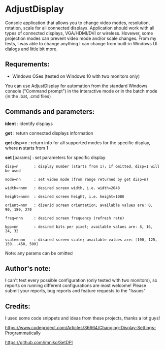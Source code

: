 # AdjustDisplay
Console application that allows you to change video modes, resolution, rotation, scale for all connected displays.
Application should work with all types of connected displays, VGA/HDMI/DVI or wireless.
Hovewer, some projection modes can prevent video mode and/or scale changes.
From my tests, I was able to change anything I can change from built-in Windows UI dialogs and little bit more.

## Requrements:
- Windows OSes (tested on Windows 10 with two monitors only)

You can use AdjustDisplay for automation from the standard Windows console ("Command prompt") in the interactive mode or in the batch mode (in the .bat, .cmd files)

## Commands and parameters:

**ident**            : identify displays


**get**              : return connected displays information

**get** disp=n       : return info for all supported modes for the specific display, where **n** starts from 1



**set** [params]     : set parameters for specific display

    disp=n       : display number (starts from 1); if omitted, disp=1 will be used
    
    mode=nn      : set video mode (from range returned by get disp=n)
    
    width=nnnn   : desired screen width, i.e. width=2048
    
    height=nnnn  : desired screen height, i.e. height=1080
    
    orient=nnn   : diserid screen orientation; available values are: 0, 90, 180, 270
    
    freq=nnn     : desired screen frequency (refresh rate)
    
    bpp=nn       : desired bits per pixel; available values are: 8, 16, 24, 32
    
    scale=nnn    : disared screen scale; available values are: [100, 125, 150...450, 500]

Note: any params can be omitted

## Author's note:
I can't test every possible configuration (only tested with two monitors), so reports on running different configurations are most welcome! Please submit your reports, bug reports and feature requests to the "Issues"

## Credits:
I used some code snippets and ideas from these projects, thanks a lot guys!

https://www.codeproject.com/Articles/36664/Changing-Display-Settings-Programmatically

https://github.com/imniko/SetDPI
